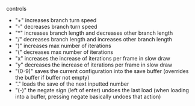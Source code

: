 controls

- "+" increases branch turn speed
- "-" decreases branch turn speed
- "*" increases branch length and decreases other branch length
- "/" decreases branch length and increases other branch length
- ")" increases max number of iterations
- "(" decreases max number of iterations
- "x" increases the increase of iterations per frame in slow draw
- "y" decreases the increase of iterations per frame in slow draw
- "(0-9)" saves the current configuration into the save buffer (overrides the buffer if buffer not empty)
- "." loads the save of the next inputted number
- "(-)" the negate sign (left of enter) undoes the last load (when loading into a buffer, pressing negate basically undoes that action)
